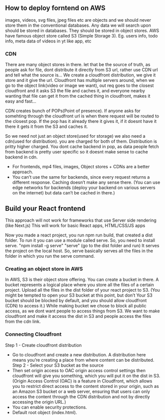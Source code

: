 ## How to deploy forntend on AWS

images, videos, svg files, jpeg files etc are objects and we should never store them in the conventional databases. Any data we will search upon should be stored in databases.
They should be stored in object stores. AWS have famous object store called S3 (Simple Storage 3).
Eg. users info, todo info, meta data of videos in yt like app, etc


### CDN
There are many object stores in there. let that be the source of truth, as people ask for file, dont distribute it directly from S3 url, rather use CDN url and tell what the source is...
We create a cloudfront distribution, we give it store and it give the url. Cloudfront has multiple servers around, when we go to the object link(video or image we want), out req goes to the closest cloudfront and it asks S3 the file and caches it, and everyone nearby wanting that file can get it from the cached thing in cloudfront, makes it easy and fast...

CDN creates bunch of POPs(Point of presence). If anyone asks for somehting through the cloudfront url is when there request will be routed to the closest pop. If the pop has it already there it gives it, if it doesnt have it there it gets it from the S3 and caches it.

So we need not just an object store(used for storage) we also need a cdn(used for distribution). you are charged for both of them. Distribution is pritty higher charged.
You dont cache backend in pop, as data people fetch from backend is pretty user specific so it doesnt make sense to cache backend in cdn.

- For frontends, mp4 files, images, Object stores  + CDNs are a better approach.
- You can’t use the same for backends, since every request returns a different response. Caching doesn’t make any sense there. (You can use edge networks for backends (deploy your backend on various servers on the internet) but data can’t be cached in there.)


## Build your React frontend
>
This approach will not work for frameworks that use Server side rendering (like Next.js)
This will work for basic React apps, HTML/CSS/JS apps
>

Now you made a react project, you run npm run build, that created a dist folder. To run it you can use a module called serve. So, you need to install serve.
"npm install -g serve"
"serve" (go to the dist folder and run)
It serves the project on the local host.
So, serve basically serves all the files in the folder in which you run the serve command.


### Creating an object store in AWS
In AWS, S3 is their object store offering. 
You can create a bucket in there. A bucket represents a logical place where you store all the files of a certain project.
Upload all the files in the dist folder of your react project to S3.
(You might be tempted to open your S3 bucket at this point, but don’t
Your S3 bucket should be blocked by default, and you should allow cloudfront (CDN) to access it.)
While making bucket we chose to block all public access, as we dont want people to access things from S3. We want to make cloudfront and make it access the dist in S3 and people access the files from the cdn link.

### Connecting Cloudfront
Step 1 - Create cloudfront distribution
- Go to cloudfront and create a new distribution. A distribution here means you’re creating a place from where content can be distributed.
Step 2 - Select your S3 bucket as the source
- Then set origin access to OAC origin access control settings then cloudfront will give you something, which you will put it on the dist in S3.
(Origin Access Control (OAC) is a feature in Cloudfront, which allows you to restrict direct access to the content stored in your origin, such as an Amazon S3 bucket or a web server, ensuring that users can only access the content through the CDN distribution and not by directly accessing the origin URL.)
- You can enable security protections.
- Default root object (index.html).

